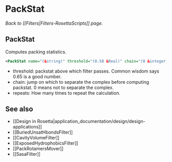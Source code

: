 # PackStat
*Back to [[Filters|Filters-RosettaScripts]] page.*
## PackStat

Computes packing statistics.

```xml
<PackStat name="(&string)" threshold="(0.58 &Real)" chain="(0 &integer)" repeats="(1 &integer)"/>
```

-   threshold: packstat above which filter passes. Common wisdom says 0.65 is a good number.
-   chain: jump on which to separate the complex before computing packstat. 0 means not to separate the complex.
-   repeats: How many times to repeat the calculation.

## See also

* [[Design in Rosetta|application_documentation/design/design-applications]]
* [[BuriedUnsatHbondsFilter]]
* [[CavityVolumeFilter]]
* [[ExposedHydrophobicsFilter]]
* [[PackRotamersMover]]
* [[SasaFilter]]
